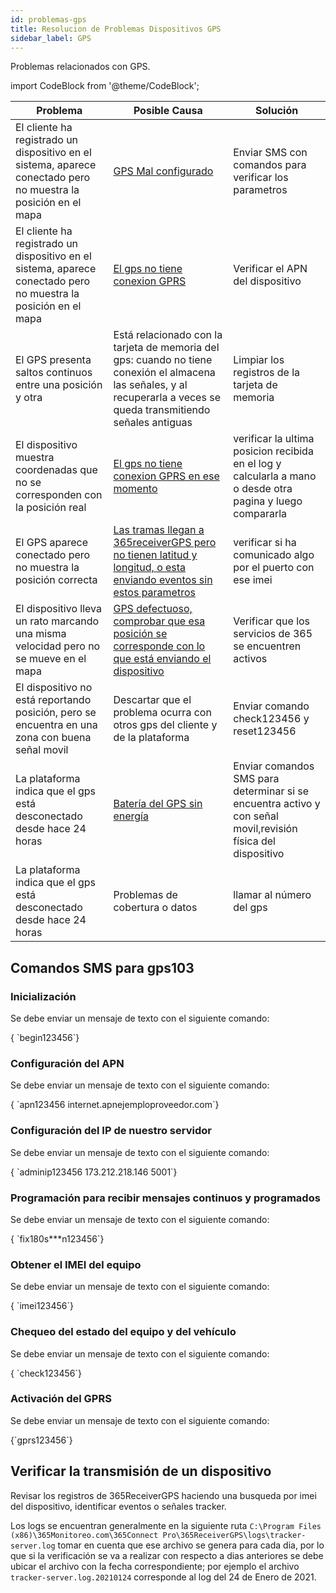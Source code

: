 ```yaml
---
id: problemas-gps
title: Resolucion de Problemas Dispositivos GPS
sidebar_label: GPS
---
```


Problemas relacionados con GPS.

import CodeBlock from '@theme/CodeBlock';

<div className="center-table">

| Problema                                                                                                        | Posible Causa                                                                                                                                                                       | Solución                                                                                                     |
| --------------------------------------------------------------------------------------------------------------- | ----------------------------------------------------------------------------------------------------------------------------------------------------------------------------------- | ------------------------------------------------------------------------------------------------------------ |
| El cliente ha registrado un dispositivo en el sistema, aparece conectado pero no muestra la posición en el mapa | [GPS Mal configurado](./problemas-gps.md#comandos-sms-para-gps103)                                                                                                                  | Enviar SMS con comandos para verificar los parametros                                                        |
| El cliente ha registrado un dispositivo en el sistema, aparece conectado pero no muestra la posición en el mapa | [El gps no tiene conexion GPRS](./problemas-gps.md#chequeo-del-estado-del-equipo-y-del-vehículo)                                                                                    | Verificar el APN del dispositivo                                                                             |
| El GPS presenta saltos continuos entre una posición y otra                                                      | Está relacionado con la tarjeta de memoria del gps: cuando no tiene conexión el almacena las señales, y al recuperarla a veces se queda transmitiendo señales antiguas              | Limpiar los registros de la tarjeta de memoria                                                               |
| El dispositivo muestra coordenadas que no se corresponden con la posición real                                  | [El gps no tiene conexion GPRS en ese momento](./problemas-gps.md#verificar-la-transmisión-de-un-dispositivo)                                                                       | verificar la ultima posicion recibida en el log y calcularla a mano o desde otra pagina y luego compararla   |
| El GPS aparece conectado pero no muestra la posición correcta                                                   | [Las tramas llegan a 365receiverGPS pero no tienen latitud y longitud, o esta enviando eventos sin estos parametros](./problemas-gps.md#verificar-la-transmisión-de-un-dispositivo) | verificar si ha comunicado algo por el puerto con ese imei                                                   |
| El dispositivo lleva un rato marcando una misma velocidad pero no se mueve en el mapa                           | [GPS defectuoso, comprobar que esa posición se corresponde con lo que está enviando el dispositivo](./problemas-gps.md#verificar-la-transmisión-de-un-dispositivo)                  | Verificar que los servicios de 365 se encuentren activos                                                     |
| El dispositivo no está reportando posición, pero se encuentra en una zona con buena señal movil                 | Descartar que el problema ocurra con otros gps del cliente y de la plataforma                                                                                                       | Enviar comando check123456 y reset123456                                                                     |
| La plataforma indica que el gps está desconectado desde hace 24 horas                                           | [Batería del GPS sin energía](./problemas-gps.md#verificar-la-transmisión-de-un-dispositivo)                                                                                        | Enviar comandos SMS para determinar si se encuentra activo y con señal movil,revisión física del dispositivo |
| La plataforma indica que el gps está desconectado desde hace 24 horas                                           | Problemas de cobertura o datos                                                                                                                                                      | llamar al número del gps                                                                                     |

</div>

## Comandos SMS para gps103

### Inicialización

Se debe enviar un mensaje de texto con el siguiente comando:

<div>
    <CodeBlock
    language="jsx">
    { `begin123456`}
    </CodeBlock>
</div>

### Configuración del APN

Se debe enviar un mensaje de texto con el siguiente comando:

<div>
    <CodeBlock
    language="jsx">
    { `apn123456 internet.apnejemploproveedor.com`}
    </CodeBlock>
</div>
 
### Configuración del IP de nuestro servidor
Se debe enviar un mensaje de texto con el siguiente comando:

<div>
    <CodeBlock
    language="jsx">
    { `adminip123456 173.212.218.146 5001`}
    </CodeBlock>
</div>
 
### Programación para recibir mensajes continuos y programados
Se debe enviar un mensaje de texto con el siguiente comando:
    
<div>
    <CodeBlock
    language="jsx">
    { `fix180s***n123456`}
    </CodeBlock>
</div>
 
### Obtener el  IMEI del equipo
Se debe enviar un mensaje de texto con el siguiente comando:
    
<div>
    <CodeBlock
    language="jsx">
    { `imei123456`}
    </CodeBlock>
</div>

### Chequeo del estado del equipo y del vehículo

Se debe enviar un mensaje de texto con el siguiente comando:

<div>
    <CodeBlock
    language="jsx">
    { `check123456`}
    </CodeBlock>
</div>

### Activación del GPRS

Se debe enviar un mensaje de texto con el siguiente comando:

<div>
    <CodeBlock
    language="jsx">
    {`gprs123456`}
    </CodeBlock>
</div>

## Verificar la transmisión de un dispositivo

Revisar los registros de 365ReceiverGPS haciendo una busqueda por imei del dispositivo, identificar eventos o señales tracker.

Los logs se encuentran generalmente en la siguiente ruta `C:\Program Files (x86)\365Monitoreo.com\365Connect Pro\365ReceiverGPS\logs\tracker-server.log` tomar en cuenta que ese archivo se genera para cada dia, por lo que si la verificación se va a realizar con respecto a dias anteriores se debe ubicar el archivo con la fecha correspondiente; por ejemplo el archivo `tracker-server.log.20210124` corresponde al log del 24 de Enero de 2021.
